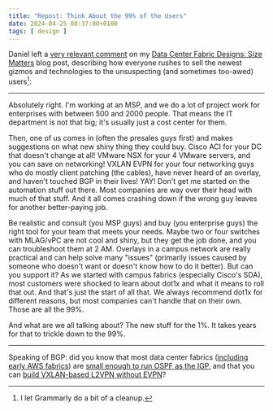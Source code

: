 ```yaml
---
title: "Repost: Think About the 99% of the Users"
date: 2024-04-25 08:37:00+0100
tags: [ design ]
---
```

Daniel left a [very relevant comment](/2024/03/fabric-designs-size-matters/#2132) on my [Data Center Fabric Designs: Size Matters](/2024/03/fabric-designs-size-matters/) blog post, describing how everyone rushes to sell the newest gizmos and technologies to the unsuspecting (and sometimes too-awed) users[^ABC]:

[^ABC]: I let Grammarly do a bit of a cleanup.
---

Absolutely right. I'm working at an MSP, and we do a lot of project work for enterprises with between 500 and 2000 people. That means the IT department is not that big; it's usually just a cost center for them.
<!--more-->
Then, one of us comes in (often the presales guys first) and makes suggestions on what new shiny thing they could buy. Cisco ACI for your DC that doesn't change at all! VMware NSX for your 4 VMware servers, and you can save on networking! VXLAN EVPN for your four networking guys who do mostly client patching (the cables), have never heard of an overlay, and haven't touched BGP in their lives! YAY! Don't get me started on the automation stuff out there. Most companies are way over their head with much of that stuff. And it all comes crashing down if the wrong guy leaves for another better-paying job.

Be realistic and consult (you MSP guys) and buy (you enterprise guys) the right tool for your team that meets your needs. Maybe two or four switches with MLAG/vPC are not cool and shiny, but they get the job done, and you can troubleshoot them at 2 AM. Overlays in a campus network are really practical and can help solve many "issues" (primarily issues caused by someone who doesn't want or doesn't know how to do it better). But can you support it? As we started with campus fabrics (especially Cisco's SDA), most customers were shocked to learn about dot1x and what it means to roll that out. And that's just the start of all that. We always recommend dot1x for different reasons, but most companies can't handle that on their own. Those are all the 99%.

And what are we all talking about? The new stuff for the 1%. It takes years for that to trickle down to the 99%.

---

Speaking of BGP: did you know that most data center fabrics ([including early AWS fabrics](https://medium.com/the-elegant-network/what-ive-learned-about-scaling-ospf-in-datacenters-7100c33ce63c)) are [small enough to run OSPF as the IGP](/2018/05/is-ospf-or-is-is-good-enough-for-my/), and that you can [build VXLAN-based L2VPN without EVPN](/2022/09/mlag-bridging-evpn/)?
